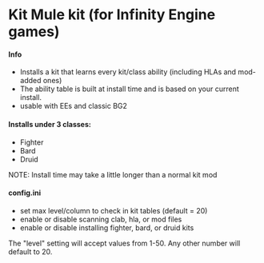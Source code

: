 # Kit Mule kit (for Infinity Engine games)


#### Info
- Installs a kit that learns every kit/class ability (including HLAs and mod-added ones)
- The ability table is built at install time and is based on your current install.
- usable with EEs and classic BG2


#### Installs under 3 classes:
- Fighter
- Bard
- Druid

NOTE: Install time may take a little longer than a normal kit mod


#### config.ini
- set max level/column to check in kit tables (default = 20)
- enable or disable scanning clab, hla, or mod files
- enable or disable installing fighter, bard, or druid kits

The "level" setting will accept values from 1-50. Any other number will default to 20.
